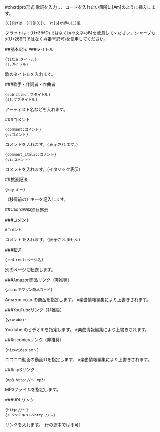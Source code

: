 #chordpro形式
歌詞を入力し、コードを入れたい箇所に[Am]のように挿入します。

    [C]仰げば　[F]尊[C]し　わ[G]が師の[C]恩

フラットは♭(U+266D)ではなくb(小文字のB)を使用してください。シャープも♯(U+266F)ではなく#(番号記号)を使用してください。

##基本記法
###タイトル

    {titie:タイトル}
    {t:タイトル}
歌のタイトルを入れます。

###歌手・作詞者・作曲者

    {subtitle:サブタイトル}
    {st:サブタイトル}
アーティスト名などを入れます。

###コメント

    {comment:コメント}
    {c:コメント}
コメントを入れます。（表示されます。）

    {comment_italic:コメント}
    {ci:コメント}
コメントを入れます。（イタリック表示）

##拡張記法

    {key:キー}
（移調前の）キーを記入します。

##ChordWiki独自拡張

###コメント

    #コメント
コメントを入れます。（表示されません）

###転送

    {redirect:ページ名}
別のページに転送します。

###Amazon商品リンク（非推奨）

    {asin:アマゾン商品コード}
Amazon.co.jp の商品を指定します。
※楽曲情報編集により上書きされます。

###YouTubeリンク（非推奨）

    {youtube:〜}
YouTube のビデオIDを指定します。
※楽曲情報編集により上書きされます。

###niconicoリンク（非推奨）

    {nicovideo:sm〜}
ニコニコ動画の動画IDを指定します。
※楽曲情報編集により上書きされます。

###mp3リンク

    {mp3:http://〜.mp3}
MP3ファイルを指定します。

###URLリンク

    {http://〜}
    {リンクテキスト>http://〜}
リンクを入れます。（行の途中では不可）
